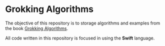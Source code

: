 # Grokking Algorithms

The objective of this repository is to storage algorithms and examples from the book [Grokking Algorithms](https://www.amazon.com/Grokking-Algorithms-illustrated-programmers-curious/dp/1617292230).

All code written in this repository is focused in using the **Swift** language.